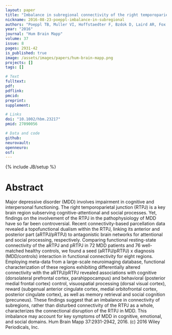 ```yaml
---
layout: paper
title: "Imbalance in subregional connectivity of the right temporoparietal junction in major depression."
nickname: 2016-08-23-poeppl-imbalance-in-subregional
authors: "Poeppl TB, Muller VI, Hoffstaedter F, Bzdok D, Laird AR, Fox PT, Langguth B, Rupprecht R, Sorg C, Riedl V, Goya-Maldonado R, Gruber O, Eickhoff SB"
year: "2016"
journal: "Hum Brain Mapp"
volume: 37
issue: 8
pages: 2931-42
is_published: true
image: /assets/images/papers/hum-brain-mapp.png
projects: []
tags: []

# Text
fulltext:
pdf:
pdflink:
pmcid: 
preprint:
supplement:

# Links
doi: "10.1002/hbm.23217"
pmid: 27090056

# Data and code
github:
neurovault:
openneuro:
osf:
---
```

{% include JB/setup %}

# Abstract

Major depressive disorder (MDD) involves impairment in cognitive and interpersonal functioning. The right temporoparietal junction (RTPJ) is a key brain region subserving cognitive-attentional and social processes. Yet, findings on the involvement of the RTPJ in the pathophysiology of MDD have so far been controversial. Recent connectivity-based parcellation data revealed a topofunctional dualism within the RTPJ, linking its anterior and posterior part (aRTPJ/pRTPJ) to antagonistic brain networks for attentional and social processing, respectively. Comparing functional resting-state connectivity of the aRTPJ and pRTPJ in 72 MDD patients and 76 well-matched healthy controls, we found a seed (aRTPJ/pRTPJ) x diagnosis (MDD/controls) interaction in functional connectivity for eight regions. Employing meta-data from a large-scale neuroimaging database, functional characterization of these regions exhibiting differentially altered connectivity with the aRTPJ/pRTPJ revealed associations with cognitive (dorsolateral prefrontal cortex, parahippocampus) and behavioral (posterior medial frontal cortex) control, visuospatial processing (dorsal visual cortex), reward (subgenual anterior cingulate cortex, medial orbitofrontal cortex, posterior cingulate cortex), as well as memory retrieval and social cognition (precuneus). These findings suggest that an imbalance in connectivity of subregions, rather than disturbed connectivity of the RTPJ as a whole, characterizes the connectional disruption of the RTPJ in MDD. This imbalance may account for key symptoms of MDD in cognitive, emotional, and social domains. Hum Brain Mapp 37:2931-2942, 2016. (c) 2016 Wiley Periodicals, Inc.
